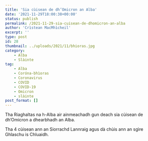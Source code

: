 ```yaml
---
title: 'Sia cùisean de dh’Omicron an Alba'
date: '2021-11-29T18:00:38+00:00'
status: publish
permalink: /2021-11-29-sia-cuisean-de-dhomicron-an-alba
author: 'Crìstean MacMhìcheil'
excerpt: ''
type: post
id: 28
thumbnail: ../uploads/2021/11/bhioras.jpg
category:
    - Alba
    - Slàinte
tag:
    - Alba
    - Coróna-bhìoras
    - Coronavirus
    - COVID
    - COVID-19
    - Omicron
    - slàinte
post_format: []
---
```

Tha Riaghaltas na h-Alba air ainmeachadh gun deach sia cùisean de dh’Omicron a dhearbhadh an Alba.

Tha 4 cùisean ann an Siorrachd Lannraig agus dà chùis ann an sgìre Ghlaschu is Chluaidh.